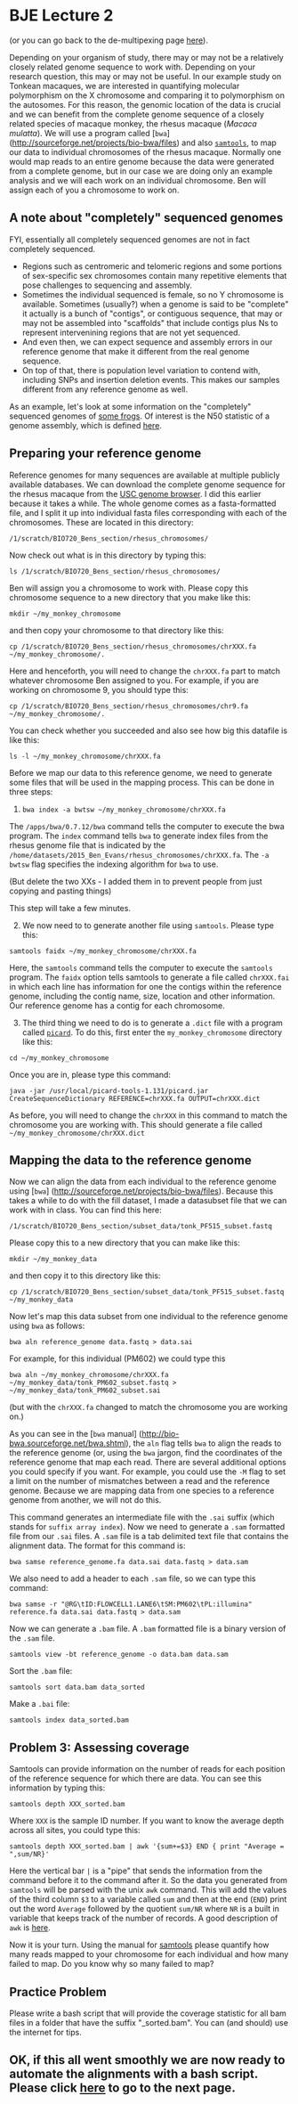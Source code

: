 # BJE Lecture 2

(or you can go back to the de-multipexing page [here](https://github.com/evansbenj/BIO720/blob/master/1_Lecture_1.md)).

Depending on your organism of study, there may or may not be a relatively closely related genome sequence to work with.  Depending on your research question, this may or may not be useful.  In our example study on Tonkean macaques, we are  interested in quantifying molecular polymorphism on the X chromosome and comparing it to polymorphism on the autosomes.  For this reason, the genomic location of the data is crucial and we can benefit from the complete genome sequence of a closely related species of macaque monkey, the rhesus macaque (*Macaca mulatta*).  We will use a program called [`bwa`] (http://sourceforge.net/projects/bio-bwa/files) and also [`samtools`](http://samtools.sourceforge.net/), to map our data to individual chromosomes of the rhesus macaque.  Normally one would map reads to an entire genome because the data were generated from a complete genome, but in our case we are doing only an example analysis and we will each work on an individual chromosome. Ben will assign each of you a chromosome to work on.

## A note about "completely" sequenced genomes

FYI, essentially all completely sequenced genomes are not in fact completely sequenced.  
- Regions such as centromeric and telomeric regions and some portions of sex-specific sex chromosomes contain many repetitive elements that pose challenges to sequencing and assembly.  
- Sometimes the individual sequenced is female, so no Y chromosome is available.  Sometimes (usually?) when a genome is said to be "complete" it actually is a bunch of "contigs", or contiguous sequence, that may or may not be assembled into "scaffolds" that include contigs plus Ns to represent intervenining regions that are not yet sequenced.  
- And even then, we can expect sequence and assembly errors in our reference genome that make it different from the real genome sequence.  
- On top of that, there is population level variation to contend with, including SNPs and insertion deletion events.  This makes our samples different from any reference genome as well.

As an example, let's look at some information on the "completely" sequenced genomes of [some frogs](http://www.xenbase.org/other/static/ftpDatafiles.jsp).  Of interest is the N50 statistic of a genome assembly, which is defined [here](https://en.wikipedia.org/wiki/N50_statistic).

## Preparing your reference genome

Reference genomes for many sequences are available at multiple publicly available databases.  We can download the complete genome sequence for the rhesus macaque from the [USC genome browser](http://hgdownload.cse.ucsc.edu/downloads.html#rhesus).  I did this earlier because it takes a while.  The whole genome comes as a fasta-formatted file, and I split it up into individual fasta files corresponding with each of the chromosomes.  These are located in this directory:

`/1/scratch/BIO720_Bens_section/rhesus_chromosomes/`

Now check out what is in this directory by typing this:

`ls /1/scratch/BIO720_Bens_section/rhesus_chromosomes/`

Ben will assign you a chromosome to work with.  Please copy this chromosome sequence to a new directory that you make like this:

`mkdir ~/my_monkey_chromosome`

and then copy your chromosome to that directory like this:

`cp /1/scratch/BIO720_Bens_section/rhesus_chromosomes/chrXXX.fa ~/my_monkey_chromosome/.` 

Here and henceforth, you will need to change the `chrXXX.fa` part to match whatever chromosome Ben assigned to you.  For example, if you are working on chromosome 9, you should type this:

`cp /1/scratch/BIO720_Bens_section/rhesus_chromosomes/chr9.fa ~/my_monkey_chromosome/.` 

You can check whether you succeeded and also see how big this datafile is like this:

`ls -l ~/my_monkey_chromosome/chrXXX.fa` 

Before we map our data to this reference genome, we need to generate some files that will be used in the mapping process.  This can be done in three steps:

1. `bwa index -a bwtsw ~/my_monkey_chromosome/chrXXX.fa`

  The `/apps/bwa/0.7.12/bwa` command tells the computer to execute the bwa program.  The `index` command tells `bwa` to generate index files from the rhesus genome file that is indicated by the `/home/datasets/2015_Ben_Evans/rhesus_chromosomes/chrXXX.fa`. The `-a bwtsw` flag specifies the indexing algorithm for `bwa` to use.  
  
  (But delete the two XXs - I added them in to prevent people from just copying and pasting things)
  
  This step will take a few minutes.

2. We now need to to generate another file using `samtools`.  Please type this:

  `samtools faidx ~/my_monkey_chromosome/chrXXX.fa`

  Here, the `samtools` command tells the computer to execute the `samtools` program.  The `faidx` option tells samtools to generate a file called `chrXXX.fai` in which each line has information for one the contigs within the reference genome, including the contig name, size, location and other information.  Our reference genome has a contig for each chromosome.

3.  The third thing we need to do is to generate a `.dict` file with a program called [`picard`](http://broadinstitute.github.io/picard/).  To do this, first enter the `my_monkey_chromosome` directory like this:

`cd ~/my_monkey_chromosome`

Once you are in, please type this command:

  `java -jar /usr/local/picard-tools-1.131/picard.jar CreateSequenceDictionary REFERENCE=chrXXX.fa OUTPUT=chrXXX.dict`

  As before, you will need to change the `chrXXX` in this command to match the chromosome you are working with.  This should generate a file called `~/my_monkey_chromosome/chrXXX.dict`

## Mapping the data to the reference genome

Now we can align the data from each individual to the reference genome using [`bwa`] (http://sourceforge.net/projects/bio-bwa/files). Because this takes a while to do with the fill dataset, I made a datasubset file that we can work with in class. You can find this here:  

`/1/scratch/BIO720_Bens_section/subset_data/tonk_PF515_subset.fastq`

Please copy this to a new directory that you can make like this:

`mkdir ~/my_monkey_data`

and then copy it to this directory like this:

`cp /1/scratch/BIO720_Bens_section/subset_data/tonk_PF515_subset.fastq ~/my_monkey_data`

Now let's map this data subset from one individual to the reference genome using `bwa` as follows:

`bwa aln reference_genome data.fastq > data.sai`

For example, for this individual (PM602) we could type this

`bwa aln ~/my_monkey_chromosome/chrXXX.fa ~/my_monkey_data/tonk_PM602_subset.fastq > ~/my_monkey_data/tonk_PM602_subset.sai`

(but with the `chrXXX.fa` changed to match the chromosome you are working on.)

As you can see in the [`bwa` manual] (http://bio-bwa.sourceforge.net/bwa.shtml), the `aln` flag tells `bwa` to align the reads to the reference genome (or, using the `bwa` jargon, find the coordinates of the reference genome that map each read. There are several additional options you could specify if you want.  For example, you could use the `-M` flag to set a limit on the number of mismatches between a read and the reference genome.  Because we are mapping data from one species to a reference genome from another, we will not do this.

This command generates an intermediate file with the `.sai` suffix (which stands for `suffix array index`). Now we need to generate a `.sam` formatted file from our `.sai` files.  A `.sam` file is a tab delimited text file that contains the alignment data.  The format for this command is:

`bwa samse reference_genome.fa data.sai data.fastq > data.sam`

We also need to add a header to each `.sam` file, so we can type this command:

`bwa samse -r "@RG\tID:FLOWCELL1.LANE6\tSM:PM602\tPL:illumina" reference.fa data.sai data.fastq > data.sam`

Now we can generate a `.bam` file.  A `.bam` formatted file is a binary version of the `.sam` file.

`samtools view -bt reference_genome -o data.bam data.sam`

Sort the `.bam` file:

`samtools sort data.bam data_sorted`

Make a `.bai` file:

`samtools index data_sorted.bam`

## Problem 3: Assessing coverage

Samtools can provide information on the number of reads for each position of the reference sequence for which there are data.  You can see this information by typing this:

`samtools depth XXX_sorted.bam`

Where `XXX` is the sample ID number.  If you want to know the average depth across all sites, you could type this:

`samtools depth XXX_sorted.bam | awk '{sum+=$3} END { print "Average = ",sum/NR}'`

Here the vertical bar `|` is a "pipe" that sends the information from the command before it to the command after it.  So the data you generated from `samtools` will be parsed with the unix `awk` command.  This will add the values of the third column `$3` to a variable called `sum` and then at the end (`END`) print out the word `Average` followed by the quotient `sum/NR` where `NR` is a built in variable that keeps track of the number of records.  A good description of `awk` is [here](http://www.folkstalk.com/2011/12/good-examples-of-awk-command-in-unix.html).

Now it is your turn.  Using the manual for [samtools](http://www.htslib.org/doc/samtools-0.1.19.html) please quantify how many reads mapped to your chromosome for each individual and how many failed to map.  Do you know why so many failed to map?

## Practice Problem

Please write a bash script that will provide the coverage statistic for all bam files in a folder that have the suffix "_sorted.bam".  You can (and should) use the internet for tips.

## OK, if this all went smoothly we are now ready to automate the alignments with a bash script.  Please click [here](https://github.com/evansbenj/BIO720/blob/master/3_Lecture_3_Automating_alignment_with_bash.md) to go to the next page.
